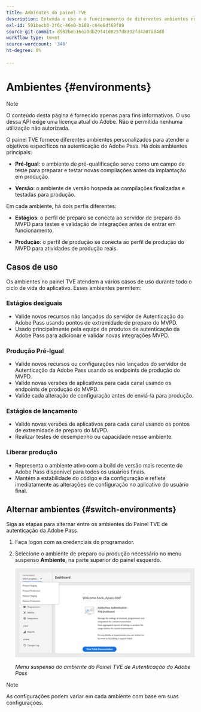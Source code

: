 ```yaml
---
title: Ambientes do painel TVE
description: Entenda o uso e o funcionamento de diferentes ambientes no Painel de TVE.
exl-id: 591becb8-2f6c-46e0-b108-c64e6df69f89
source-git-commit: d982beb16ea0db29f41d0257d8332fd4a07a84d8
workflow-type: tm+mt
source-wordcount: '346'
ht-degree: 0%

---
```


# Ambientes {#environments}

>[!NOTE]
>
>O conteúdo desta página é fornecido apenas para fins informativos. O uso dessa API exige uma licença atual do Adobe. Não é permitida nenhuma utilização não autorizada.

O painel TVE fornece diferentes ambientes personalizados para atender a objetivos específicos na autenticação do Adobe Pass. Há dois ambientes principais:

* **Pré-Igual**: o ambiente de pré-qualificação serve como um campo de teste para preparar e testar novas compilações antes da implantação em produção.

* **Versão**: o ambiente de versão hospeda as compilações finalizadas e testadas para produção.

Em cada ambiente, há dois perfis diferentes:

* **Estágios**: o perfil de preparo se conecta ao servidor de preparo do MVPD para testes e validação de integrações antes de entrar em funcionamento.

* **Produção**: o perfil de produção se conecta ao perfil de produção do MVPD para atividades de produção reais.

## Casos de uso

Os ambientes no painel TVE atendem a vários casos de uso durante todo o ciclo de vida do aplicativo. Esses ambientes permitem:

### Estágios desiguais

* Valide novos recursos não lançados do servidor de Autenticação do Adobe Pass usando pontos de extremidade de preparo do MVPD.
* Usado principalmente pela equipe de produtos de autenticação da Adobe Pass para adicionar e validar novas integrações MVPD.

### Produção Pré-Igual

* Valide novos recursos ou configurações não lançados do servidor de Autenticação da Adobe Pass usando os endpoints de produção do MVPD.
* Valide novas versões de aplicativos para cada canal usando os endpoints de produção do MVPD.
* Valide cada alteração de configuração antes de enviá-la para produção.

### Estágios de lançamento

* Valide novas versões de aplicativos para cada canal usando os pontos de extremidade de preparo do MVPD.
* Realizar testes de desempenho ou capacidade nesse ambiente.

### Liberar produção

* Representa o ambiente ativo com a build de versão mais recente do Adobe Pass disponível para todos os usuários finais.
* Mantém a estabilidade do código e da configuração e reflete imediatamente as alterações de configuração no aplicativo do usuário final.

## Alternar ambientes {#switch-environments}

Siga as etapas para alternar entre os ambientes do Painel TVE de autenticação da Adobe Pass.

1. Faça logon com as credenciais do programador.

1. Selecione o ambiente de preparo ou produção necessário no menu suspenso **Ambiente**, na parte superior do painel esquerdo.

   ![Lista suspensa de ambientes do Painel do TVE](../assets/tve-dashboard/new-tve-dashboard/dashboard/dashboard-environment-menu.png)

   *Menu suspenso do ambiente do Painel TVE de Autenticação do Adobe Pass*

>[!NOTE]
>
> As configurações podem variar em cada ambiente com base em suas configurações.
